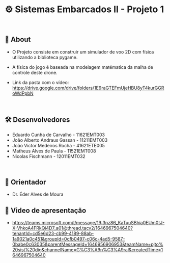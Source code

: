 # ⚙️ Sistemas Embarcados II - Projeto 1
<br>

## 💬 About
- O Projeto consiste em construir um simulador de voo 2D com física utilizando a biblioteca pygame. 

- A física do jogo é baseada na modelagem matématica da malha de controle deste drone.

- Link da pasta com o vídeo: https://drive.google.com/drive/folders/1E9raGTEFmUjeHBU8yT4kurGGRoWdPpbN

<br>

## 🛠 Desenvolvedores

 - Eduardo Cunha de Carvalho - 11621EMT003
 - João Alberto Andraus Gassan - 11211EMT003
 - João Victor Medeiros Rocha - 41621ETE005
 - Matheus Alves de Paula - 11521EMT008
 - Nicolas Fischmann - 12011EMT032

<br>
 
 ## 🔭 Orientador

- Dr. Éder Alves de Moura

## 🎥 Video de apresentação

- https://teams.microsoft.com/l/message/19:3nz86_KaTuuSBhia0EUm0tJ-X-VhkoA4FRkQi4D7_a01@thread.tacv2/1646967504640?tenantId=cd5e6d23-cb99-4189-88ab-1a9021a0c451&groupId=0cfb0497-c06c-4ad5-9587-0babe0c63035&parentMessageId=1646956906953&teamName=pjto%20sist%20dig&channelName=G%C3%A9n%C3%A9ral&createdTime=1646967504640
